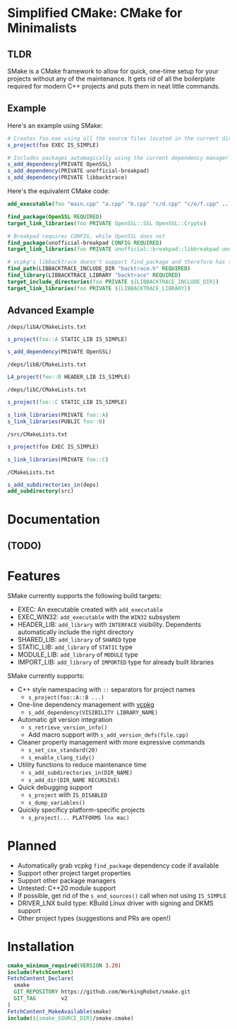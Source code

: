 # Simplified CMake: CMake for Minimalists

## TLDR

SMake is a CMake framework to allow for quick, one-time setup for your projects without any of the maintenance. It gets rid of all the boilerplate required for modern C++ projects and puts them in neat little commands.

## Example

Here's an example using SMake:
```CMake
# Creates foo.exe using all the source files located in the current directory
s_project(foo EXEC IS_SIMPLE)

# Includes packages automagically using the current dependency manager
s_add_dependency(PRIVATE OpenSSL)
s_add_dependency(PRIVATE unofficial-breakpad)
s_add_dependency(PRIVATE libbacktrace)
```

Here's the equivalent CMake code:
```CMake
add_executable(foo "main.cpp" "a.cpp" "b.cpp" "c/d.cpp" "c/e/f.cpp" ...)

find_package(OpenSSL REQUIRED)
target_link_libraries(foo PRIVATE OpenSSL::SSL OpenSSL::Crypto)

# Breakpad requires CONFIG, while OpenSSL does not
find_package(unofficial-breakpad CONFIG REQUIRED)
target_link_libraries(foo PRIVATE unofficial::breakpad::libbreakpad unofficial::breakpad::libbreakpad_client)

# vcpkg's libbacktrace doesn't support find_package and therefore has to be done manually
find_path(LIBBACKTRACE_INCLUDE_DIR "backtrace.h" REQUIRED)
find_library(LIBBACKTRACE_LIBRARY "backtrace" REQUIRED)
target_include_directories(foo PRIVATE ${LIBBACKTRACE_INCLUDE_DIR})
target_link_libraries(foo PRIVATE ${LIBBACKTRACE_LIBRARY})
```

## Advanced Example

`/deps/libA/CMakeLists.txt`
```CMake
s_project(foo::A STATIC_LIB IS_SIMPLE)

s_add_dependency(PRIVATE OpenSSL)
```

`/deps/libB/CMakeLists.txt`
```CMake
L4_project(foo::B HEADER_LIB IS_SIMPLE)
```

`/deps/libC/CMakeLists.txt`
```CMake
s_project(foo::C STATIC_LIB IS_SIMPLE)

s_link_libraries(PRIVATE foo::A)
s_link_libraries(PUBLIC foo::B)
```

`/src/CMakeLists.txt`
```CMake
s_project(foo EXEC IS_SIMPLE)

s_link_libraries(PRIVATE foo::C)
```

`/CMakeLists.txt`
```CMake
s_add_subdirectories_in(deps)
add_subdirectory(src)
```

# Documentation

## (TODO)

# Features

SMake currently supports the following build targets:

- EXEC: An executable created with `add_executable`
- EXEC_WIN32: `add_executable` with the `WIN32` subsystem
- HEADER_LIB: `add_library` with `INTERFACE` visibility. Dependents automatically include the right directory
- SHARED_LIB: `add_library` of `SHARED` type
- STATIC_LIB: `add_library` of `STATIC` type
- MODULE_LIB: `add_library` of `MODULE` type
- IMPORT_LIB: `add_library` of `IMPORTED` type for already built libraries

SMake currently supports:
- C++ style namespacing with `::` separators for project names
  - `s_project(foo::A::B ...)`
- One-line dependency management with [vcpkg](https://github.com/microsoft/vcpkg)
  - `s_add_dependency(VISIBILITY LIBRARY_NAME)`
- Automatic git version integration
  - `s_retrieve_version_info()`
  - Add macro support with `s_add_version_defs(file.cpp)`
- Cleaner property management with more expressive commands
  - `s_set_cxx_standard(20)`
  - `s_enable_clang_tidy()`
- Utility functions to reduce maintenance time
  - `s_add_subdirectories_in(DIR_NAME)`
  - `s_add_dir(DIR_NAME RECURSIVE)`
- Quick debugging support
  - `s_project` with `IS_DISABLED`
  - `s_dump_variables()`
- Quickly specificy platform-specific projects
  - `s_project(... PLATFORMS lnx mac)`

# Planned

- Automatically grab vcpkg `find_package` dependency code if available
- Support other project target properties
- Support other package managers
- Untested: C++20 module support
- If possible, get rid of the `s_end_sources()` call when not using `IS_SIMPLE`
- DRIVER_LNX build type: KBuild Linux driver with signing and DKMS support
- Other project types (suggestions and PRs are open!)

# Installation

```CMake
cmake_minimum_required(VERSION 3.20)
include(FetchContent)
FetchContent_Declare(
  smake
  GIT_REPOSITORY https://github.com/WorkingRobot/smake.git
  GIT_TAG        v2
)
FetchContent_MakeAvailable(smake)
include(${smake_SOURCE_DIR}/smake.cmake)
```